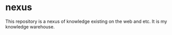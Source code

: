 # nexus
This repository is a nexus of knowledge existing on the web and etc.
It is my knowledge warehouse.
